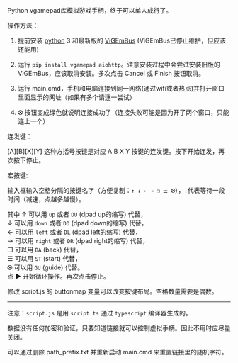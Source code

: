 Python vgamepad库模拟游戏手柄，终于可以单人成行了。

操作方法：

1. 提前安装 [python](https://www.python.org) 3 和最新版的 [ViGEmBus](https://github.com/nefarius/ViGEmBus/releases) (ViGEmBus已停止维护，但应该还能用)

2. 运行 `pip install vgamepad aiohttp`。注意安装过程中会尝试安装旧版的 ViGEmBus，应该取消安装。多次点击 Cancel 或 Finish 按钮取消。

3. 运行 main.cmd，手机和电脑连接到同一网络(通过wifi或者热点)并打开窗口里面显示的网址（如果有多个请逐一尝试）

4. ⭙ 按钮变成绿色就说明连接成功了（连接失败可能是因为开了两个窗口，只能连上一个）

连发键：

[A][B][X][Y] 这种方括号按键是对应 A B X Y 按键的连发键。按下开始连发，再次按下停止。

宏按键:

输入框输入空格分隔的按键名字（方便复制：`↑ ↓ ← → ❐ ☰ ⭙`），`.`代表等待一段时间（减速，点越多越慢）。

其中 ↑ 可以用 `up` 或者 `DU` (dpad up的缩写) 代替，  
↓ 可以用 `down` 或者 `DD` (dpad down的缩写) 代替，  
← 可以用 `left` 或者 `DL` (dpad left的缩写) 代替，  
→ 可以用 `right` 或者 `DR` (dpad right的缩写) 代替，  
❐ 可以用 `BA` (back) 代替，  
☰ 可以用 `ST` (start) 代替，  
⭙ 可以用 `GU` (guide) 代替。  
点 ▶ 开始循环操作。再次点击停止。

修改 script.js 的 buttonmap 变量可以改变按键布局。空格数量需要是偶数。

---

注意：`script.js` 是用 `script.ts` 通过 `typescript` 编译器生成的。

数据没有任何加密和验证，只要知道链接就可以控制虚拟手柄。因此不用时应尽量关闭。

可以通过删除 path_prefix.txt 并重新启动 main.cmd 来重置链接里的随机字符。